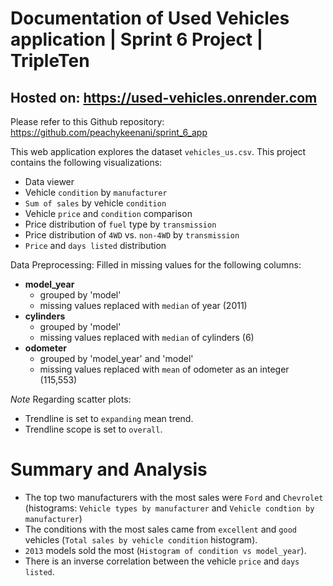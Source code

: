 # Documentation of Used Vehicles application | Sprint 6 Project | TripleTen
## Hosted on: https://used-vehicles.onrender.com

Please refer to this Github repository: https://github.com/peachykeenani/sprint_6_app
 
This web application explores the dataset `vehicles_us.csv`. This project contains the following visualizations:

- Data viewer
- Vehicle `condition` by `manufacturer`
- `Sum of sales` by vehicle `condition`
- Vehicle `price` and `condition` comparison
- Price distribution of `fuel` type by `transmission`
- Price distribution of `4WD` vs. `non-4WD` by `transmission`
- `Price` and `days listed` distribution

Data Preprocessing: Filled in missing values for the following columns:
- **model_year**
    - grouped by 'model'
    - missing values replaced with `median` of year (2011)
- **cylinders**
    - grouped by 'model'
    - missing values replaced with `median` of cylinders (6)
- **odometer**
    - grouped by 'model_year' and 'model'
    - missing values replaced with `mean` of odometer as an integer (115,553)

*Note* Regarding scatter plots:
- Trendline is set to `expanding` mean trend.
- Trendline scope is set to `overall`.

# Summary and Analysis

- The top two manufacturers with the most sales were `Ford` and `Chevrolet` (histograms: `Vehicle types by manufacturer` and `Vehicle condtion by manufacturer`)
- The conditions with the most sales came from `excellent` and `good` vehicles (`Total sales by vehicle condition` histogram). 
- `2013` models sold the most (`Histogram of condition vs model_year`).
- There is an inverse correlation between the vehicle `price` and `days listed`.

